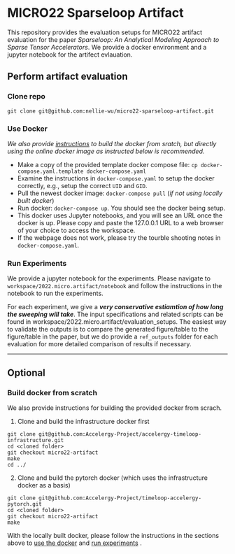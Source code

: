 # MICRO22 Sparseloop Artifact

This repository provides the evaluation setups for MICRO22 artifact evaluation for the paper *Sparseloop: An Analytical Modeling Approach to Sparse Tensor Accelerators*. We provide a docker environment and a jupyter notebook for the artifect evlauation. 

## Perform artifact evaluation

### Clone repo

```
git clone git@github.com:nellie-wu/micro22-sparseloop-artifact.git
```

### Use Docker

*We also provide [instructions](#build-docker-from-scratch) to build the docker from sratch, but directly using the online docker image as instructed below is recommended.*

- Make a copy of the provided template docker compose file: `cp docker-compose.yaml.template docker-compose.yaml`
- Examine the instructions in `docker-compose.yaml` to setup the docker correctly, e.g., setup the correct `UID` and `GID`.
- Pull the newest docker image: `docker-compose pull` (*if not using locally built docker*)
- Run docker: `docker-compose up`. You should see the docker being setup.
- This docker uses Jupyter notebooks, and you will see an URL once the docker is up. Please copy and paste the 127.0.0.1 URL
to a web browser of your choice to access the workspace. 
- If the webpage does not work, please try the tourble shooting notes in `docker-compose.yaml`.

### Run Experiments

We provide a jupyter notebook for the experiments.  Please navigate to `workspace/2022.micro.artifact/notebook` and follow the instructions in the notebook to run the experiments. 

For each experiment, we give a ***very conservative estiamtion of how long the sweeping will take***. The input specifications and related scripts can be found in workspace/2022.micro.artifact/evaluation_setups. The easiest way to validate the outputs is to compare the generated figure/table to the figure/table in the paper, but we do provide a `ref_outputs` folder for each evaluation for more detailed comparison of results if necessary.

--------------------------------------
## Optional
### Build docker from scratch

We also provide instructions for building the provided docker from scrach. 

1) Clone and build the infrastructure docker first

```
git clone git@github.com:Accelergy-Project/accelergy-timeloop-infrastructure.git
cd <cloned folder>
git checkout micro22-artifact
make
cd ../
```

2) Clone and build the pytorch docker (which uses the infrastructure docker as a basis)
```
git clone git@github.com:Accelergy-Project/timeloop-accelergy-pytorch.git
cd <cloned folder>
git checkout micro22-artifact
make
```

With the locally built docker, please follow the instructions in the sections above to [use the docker](#using-docker) and [run experiments](#running-experiments) .
